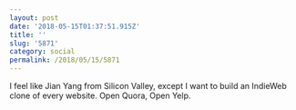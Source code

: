 ```yaml
---
layout: post
date: '2018-05-15T01:37:51.915Z'
title: ''
slug: '5871'
category: social
permalink: /2018/05/15/5871
---
```

I feel like Jian Yang from Silicon Valley, except I want to build an IndieWeb clone of every website. Open Quora, Open Yelp.
